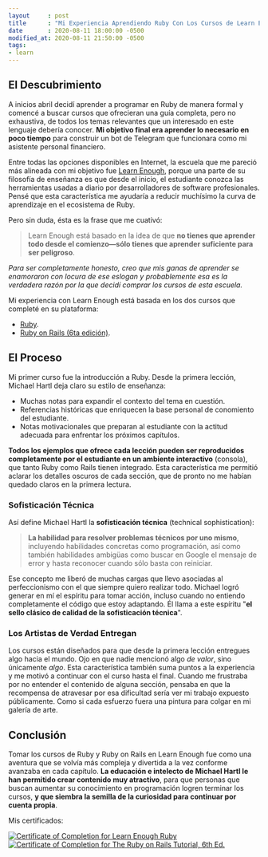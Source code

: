 ```yaml
---
layout     : post
title      : "Mi Experiencia Aprendiendo Ruby Con Los Cursos de Learn Enough"
date       : 2020-08-11 18:00:00 -0500
modified_at: 2020-08-11 21:50:00 -0500
tags:
- learn
---
```


## El Descubrimiento

A inicios abril decidí aprender a programar en Ruby de manera formal y comencé a buscar cursos que ofrecieran una guía completa, pero no exhaustiva, de todos los temas relevantes que un interesado en este lenguaje debería conocer. **Mi objetivo final era aprender lo necesario en poco tiempo** para construir un bot de Telegram que funcionara como mi asistente personal financiero.

Entre todas las opciones disponibles en Internet, la escuela que me pareció más alineada con mi objetivo fue [Learn Enough](https://www.learnenough.com), porque una parte de su filosofía de enseñanza es que desde el inicio, el estudiante conozca las herramientas usadas a diario por desarrolladores de software profesionales. Pensé que esta característica me ayudaría a reducir muchísimo la curva de aprendizaje en el ecosistema de Ruby.

Pero sin duda, ésta es la frase que me cuativó:

> Learn Enough está basado en la idea de que **no tienes que aprender todo desde el comienzo—sólo tienes que aprender suficiente para ser peligroso**.

_Para ser completamente honesto, creo que mis ganas de aprender se enamoraron con locura de ese eslogan y probablemente esa es la verdadera razón por la que decidí comprar los cursos de esta escuela._

Mi experiencia con Learn Enough está basada en los dos cursos que completé en su plataforma:

- [Ruby](https://www.learnenough.com/ruby).
- [Ruby on Rails (6ta edición)](https://www.learnenough.com/ruby-on-rails-6th-edition).

## El Proceso

Mi primer curso fue la introducción a Ruby. Desde la primera lección, Michael Hartl deja claro su estilo de enseñanza:

- Muchas notas para expandir el contexto del tema en cuestión.
- Referencias históricas que enriquecen la base personal de conomiento del estudiante.
- Notas motivacionales que preparan al estudiante con la actitud adecuada para enfrentar los próximos capítulos.

**Todos los ejemplos que ofrece cada lección pueden ser reproducidos completamente por el estudiante en un ambiente interactivo** (consola), que tanto Ruby como Rails tienen integrado. Esta característica me permitió aclarar los detalles oscuros de cada sección, que de pronto no me habían quedado claros en la primera lectura.

### Sofisticación Técnica

Así define Michael Hartl la **sofisticación técnica** (technical sophistication):

> **La habilidad para resolver problemas técnicos por uno mismo**, incluyendo habilidades concretas como programación, así como también habilidades ambigüas como buscar en Google el mensaje de error y hasta reconocer cuando sólo basta con reiniciar.

Ese concepto me liberó de muchas cargas que llevo asociadas al perfeccionismo con el que siempre quiero realizar todo. Michael logró generar en mí el espíritu para tomar acción, incluso cuando no entiendo completamente el código que estoy adaptando. Él llama a este espíritu "**el sello clásico de calidad de la sofisticación técnica**".

### Los Artistas de Verdad Entregan

Los cursos están diseñados para que desde la primera lección entregues algo hacia el mundo. Ojo en que nadie mencionó algo _de valor_, sino únicamente _algo_. Esta característica también suma puntos a la experiencia y me motivó a continuar con el curso hasta el final. Cuando me frustraba por no entender el contenido de alguna sección, pensaba en que la recompensa de atravesar por esa dificultad sería ver mi trabajo expuesto públicamente. Como si cada esfuerzo fuera una pintura para colgar en mi galería de arte.

## Conclusión

Tomar los cursos de Ruby y Ruby on Rails en Learn Enough fue como una aventura que se volvía más compleja y divertida a la vez conforme avanzaba en cada capítulo. **La educación e intelecto de Michael Hartl le han permitido crear contenido muy atractivo**, para que personas que buscan aumentar su conocimiento en programación logren terminar los cursos, **y que siembra la semilla de la curiosidad para continuar por cuenta propia**.

Mis certificados:

<a href="https://www.learnenough.com/certificates/luisguerrerolab"><img src="https://www.learnenough.com/certificates/luisguerrerolab/ruby-tutorial.svg" alt="Certificate of Completion for Learn Enough Ruby"></a><a href="https://www.learnenough.com/certificates/luisguerrerolab"><img src="https://www.learnenough.com/certificates/luisguerrerolab/ruby-on-rails-6th-edition-tutorial.svg" alt="Certificate of Completion for The Ruby on Rails Tutorial, 6th Ed."></a>
